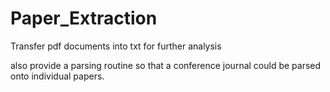 # Paper_Extraction
Transfer pdf documents into txt for further analysis

also provide a parsing routine so that a conference journal could be parsed onto individual papers.
